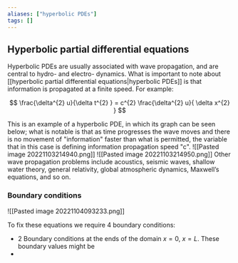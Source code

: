 ```yaml
---
aliases: ["hyperbolic PDEs"]
tags: []
---
```


## Hyperbolic partial differential equations

Hyperbolic PDEs are usually associated with wave propagation, and are central to hydro- and electro- dynamics. What is important to note about [[hyperbolic partial differential equations|hyperbolic PDEs]] is that information is propagated at a finite speed. For example:

$$ \frac{\delta^{2} u}{\delta t^{2} } = c^{2} \frac{\delta^{2} u}{ \delta x^{2} } $$

This is an example of a hyperbolic PDE, in which its graph can be seen below; what is notable is that as time progresses the wave moves and there is no movement of "information" faster than what is permitted, the variable that in this case is defining information propagation speed "c".
![[Pasted image 20221103214940.png]]
![[Pasted image 20221103214950.png]]
Other wave propagation problems include acoustics, seismic waves, shallow water theory, general relativity, global atmospheric dynamics, Maxwell’s equations, and so on.

### Boundary conditions

![[Pasted image 20221104093233.png]]

To fix these equations we require 4 boundary conditions:
- 2 Boundary conditions at the ends of the domain $x=0 ,\:x=L$. These boundary values might be 
- 
